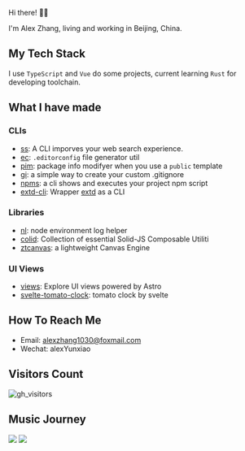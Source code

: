 Hi there! 👋🏻

I'm Alex Zhang, living and working in Beijing, China.

## My Tech Stack

I use `TypeScript` and `Vue` do some projects, current learning `Rust` for developing toolchain.

## What I have made

### CLIs

- [ss](https://github.com/alexzhang1030/ss): A CLI imporves your web search experience.
- [ec](https://github.com/alexzhang1030/ss): `.editorconfig` file generator util
- [pim](https://github.com/alexzhang1030/pim): package info modifyer when you use a `public` template
- [gi](https://github.com/alexzhang1030/gi): a simple way to create your custom .gitignore
- [npms](https://github.com/alexzhang1030/npms): a cli shows and executes your project npm script
- [extd-cli](https://github.com/alexzhang1030/extd-cli): Wrapper [extd](https://github.com/alexzhang1030/extd) as a CLI

### Libraries

- [nl](https://github.com/alexzhang1030/nl): node environment log helper
- [colid](https://github.com/alexzhang1030/colid): Collection of essential Solid-JS Composable Utiliti
- [ztcanvas](https://github.com/zxTick/ztcanvas): a lightweight Canvas Engine

### UI Views

- [views](https://github.com/alexzhang1030/views): Explore UI views powered by Astro
- [svelte-tomato-clock](https://github.com/alexzhang1030/svelte-tomato-clock): tomato clock by svelte

## How To Reach Me

- Email: alexzhang1030@foxmail.com
- Wechat: alexYunxiao

<!-- ![AlexZhang's GitHub stats](https://github-readme-stats.vercel.app/api?username=alexzhang1030&show_icons=true&theme=radical) -->
<!-- ![snake](https://raw.githubusercontent.com/alexzhang1030/alexzhang1030/main/assets/github-contribution-grid-snake.gif) -->

## Visitors Count

![gh_visitors](https://profile-counter.glitch.me/alexzhang1030/count.svg)

## Music Journey

<p>
  <img src="https://netease-recent-profile.vercel.app?id=297303604&title=Weekly" />
  <img src="https://netease-recent-profile.vercel.app?id=297303604&type=0&title=All" />
</p>


